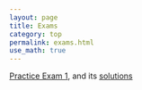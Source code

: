 ```yaml
---
layout: page
title: Exams 
category: top
permalink: exams.html
use_math: true
---
```


<a href="practice-exam-1-all.pdf">Practice Exam 1</a>, and its <a href="practice-exam-1-solutions.pdf">solutions</a>
